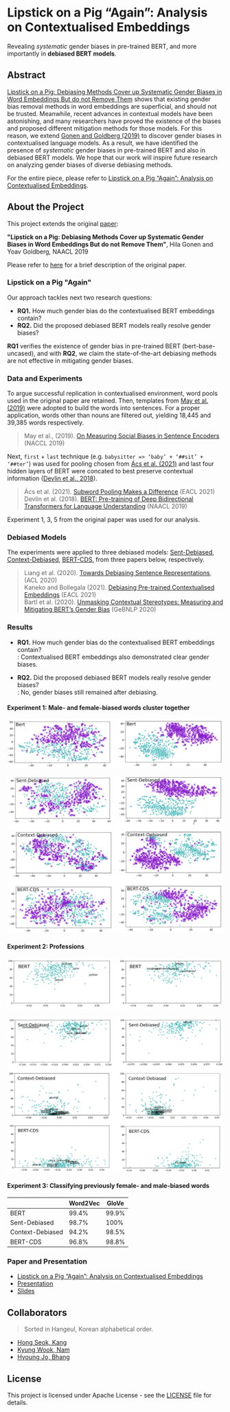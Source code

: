 # Lipstick on a Pig “Again”: Analysis on Contextualised Embeddings

Revealing *systematic* gender biases in pre-trained BERT, and more importantly in **debiased BERT models**.
<!-- Proceeded in CS475, KAIST, 2022 Fall. -->

## Abstract

[Lipstick on a Pig: Debiasing Methods Cover up Systematic Gender Biases in Word Embeddings But do not Remove Them](https://arxiv.org/pdf/1903.03862.pdf) shows that existing gender bias removal methods in word embeddings are superficial, and should not be trusted. Meanwhile, recent advances in contextual models have been astonishing, and many researchers have proved the existence of the biases and proposed different mitigation methods for those models. For this reason, we extend [Gonen and Goldberg (2019)](https://arxiv.org/pdf/1903.03862.pdf) to discover gender biases in contextualised language models. As a result, we have identified the presence of *systematic* gender biases in pre-trained BERT and also in debiased BERT models. We hope that our work will inspire future research on analyzing gender biases of diverse debiasing methods.

For the entire piece, please refer to [Lipstick on a Pig “Again”: Analysis on Contextualised Embeddings]().

## About the Project

This project extends the original [paper](https://arxiv.org/pdf/1903.03862.pdf):

**"Lipstick on a Pig: Debiasing Methods Cover up Systematic Gender Biases in Word Embeddings But do not Remove Them"**, Hila Gonen and Yoav Goldberg, NAACL 2019

Please refer to [here](./docs/original.md) for a brief description of the original paper.

### Lipstick on a Pig "Again"

Our approach tackles next two research questions:

- **RQ1.** How much gender bias do the contextualised BERT embeddings contain?
- **RQ2.** Did the proposed debiased BERT models really resolve gender biases?

**RQ1** verifies the existence of gender bias in pre-trained BERT (bert-base-uncased), and with **RQ2**, we claim the state-of-the-art debiasing methods are not effective in mitigating gender biases.

### Data and Experiments

To argue successful replication in contextualised environment, word pools used in the original paper are retained. Then, templates from [May et al. (2019)](https://arxiv.org/pdf/1903.10561.pdf) were adopted to build the words into sentences. For a proper application, words other than nouns are filtered out, yielding 18,445 and 39,385 words respectively. 

> May et al., (2019). [On Measuring Social Biases in Sentence Encoders](https://arxiv.org/abs/1903.10561) (NACCL 2019)

Next, `first` + `last` technique (e.g. `babysitter => ‘baby’ + ‘##sit’ + ‘##ter’`) was used for pooling chosen from [Ács et al. (2021)](https://www.researchgate.net/publication/349520093_Subword_Pooling_Makes_a_Difference) and last four hidden layers of BERT were concated to best preserve contextual information ([Devlin et al., 2018](https://arxiv.org/pdf/1810.04805.pdf)). 

> Ács et al. (2021). [Subword Pooling Makes a Difference](https://www.researchgate.net/publication/349520093_Subword_Pooling_Makes_a_Difference) (EACL 2021)  
> Devlin et al. (2018). [BERT: Pre-training of Deep Bidirectional Transformers for Language Understanding](https://arxiv.org/abs/1810.04805) (NAACL 2019)

Experiment 1, 3, 5 from the original paper was used for our analysis.

### Debiased Models

The experiments were applied to three debiased models: [Sent-Debiased](https://aclanthology.org/2020.acl-main.488.pdf), [Context-Debiased](https://aclanthology.org/2021.eacl-main.107.pdf), [BERT-CDS](https://aclanthology.org/2020.gebnlp-1.1.pdf), from three papers below, respectively.

> Liang et al. (2020). [Towards Debiasing Sentence Representations](https://aclanthology.org/2020.acl-main.488), (ACL 2020)  
> Kaneko and Bollegala (2021). [Debiasing Pre-trained Contextualised Embeddings](https://aclanthology.org/2021.eacl-main.107) (EACL 2021)  
> Bartl et al. (2020). [Unmasking Contextual Stereotypes: Measuring and Mitigating BERT’s Gender Bias](https://aclanthology.org/2020.gebnlp-1.1) (GeBNLP 2020)

### Results

- **RQ1.** How much gender bias do the contextualised BERT embeddings contain?  
: Contextualised BERT embeddings also demonstrated clear gender biases.

- **RQ2.** Did the proposed debiased BERT models really resolve gender biases?  
: No, gender biases still remained after debiasing.

#### Experiment 1: Male- and female-biased words cluster together

![clustering_bert.png](./assets/clustering_bert.png)

![clustering_debiased.png](./assets/clustering_debiased.png)

#### Experiment 2: Professions

![professions_bert.png](./assets/professions_bert.png)

![professions_debiased.png](./assets/professions_debiased.png)

#### Experiment 3: Classifying previously female- and male-biased words

|                  | Word2Vec | GloVe        |
| ---------------- | -------- | ------------ |
| BERT             | 99.4%    | 99.9%        |
| Sent-Debiased    | 98.7%    | 100%         |
| Context-Debiased | 94.2%    | 98.5%        |
| BERT-CDS         | 96.8%    | 98.8%        |

### Paper and Presentation

- [Lipstick on a Pig “Again”: Analysis on Contextualised Embeddings]()
- [Presentation](https://www.youtube.com/watch?v=3-ZAgVxtclM&list=PL-nWDVwiX2BcCnME6oy0OLumYlkFFXr0-)
- [Slides](https://docs.google.com/presentation/d/19HI123JeJn0smyjredlQucBH6oGA-3mZXNgzlN6i1O0)

## Collaborators

> Sorted in Hangeul, Korean alphabetical order.

- [Hong Seok, Kang](https://github.com/ghdtjr)
- [Kyung Wook, Nam](https://github.com/nkwook)
- [Hyoung Jo, Bhang](https://github.com/colorsquare)

## License

This project is licensed under Apache License - see the [LICENSE](LICENSE) file for details.
